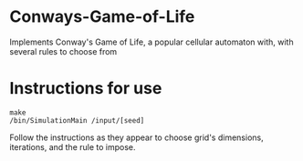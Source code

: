 # Conways-Game-of-Life

Implements Conway's Game of Life, a popular cellular automaton with, with several rules to choose from

# Instructions for use
```
make
/bin/SimulationMain /input/[seed]
```
Follow the instructions as they appear to choose grid's dimensions, iterations, and the rule to impose.
